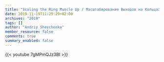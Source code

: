 ```yaml
---
title: "Scaling the Ring Muscle Up / Масштабирование Выходов на Кольцах"
date: 2019-11-19T11:25:29+02:00
archives: "2019"
tags: []
author: "Andriy Shevchenko"
member_resource: false
comments: true
summary_enabled: false
---
```


{{< youtube 7gMPmQJz3BI >}}
